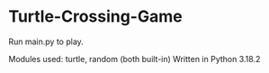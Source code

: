 # Turtle-Crossing-Game

Run main.py to play. 

Modules used: turtle, random (both built-in)
Written in Python 3.18.2
